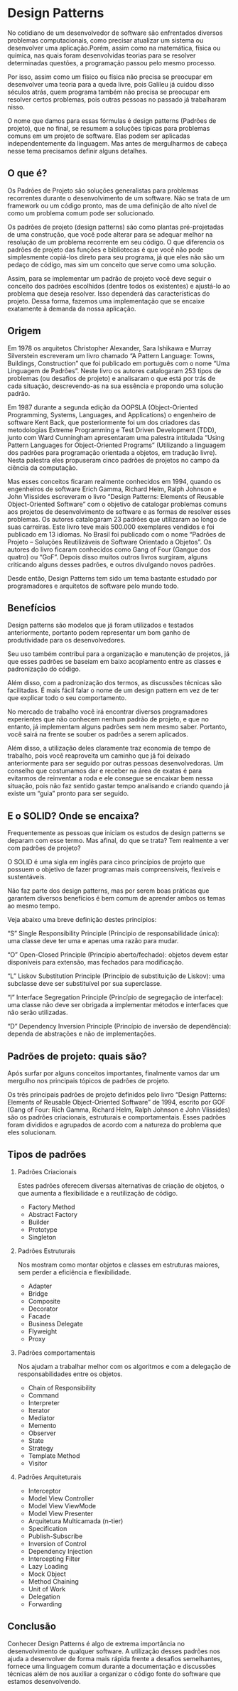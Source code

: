 # Design Patterns

No cotidiano de um desenvolvedor de software são enfrentados diversos problemas computacionais, como precisar atualizar um sistema ou desenvolver uma aplicação.Porém, assim como na matemática, física ou química, nas quais foram desenvolvidas teorias para se resolver determinadas questões, a programação passou pelo mesmo processo.

Por isso, assim como um físico ou física não precisa se preocupar em desenvolver uma teoria para a queda livre, pois Galileu já cuidou disso séculos atrás, quem programa também não precisa se preocupar em resolver certos problemas, pois outras pessoas no passado já trabalharam nisso.

O nome que damos para essas fórmulas é design patterns (Padrões de projeto), que no final, se resumem a soluções típicas para problemas comuns em um projeto de software. Elas podem ser aplicadas independentemente da linguagem. Mas antes de mergulharmos de cabeça nesse tema precisamos definir alguns detalhes.

## O que é?

Os Padrōes de Projeto são soluções generalistas para problemas recorrentes durante o desenvolvimento de um software. Não se trata de um framework ou um código pronto, mas de uma definição de alto nível de como um problema comum pode ser solucionado.

Os padrões de projeto (design patterns) são como plantas pré-projetadas de uma construção, que você pode alterar para se adequar melhor na resolução de um problema recorrente em seu código. O que diferencia os padrões de projeto das funções e bibliotecas é que você não pode simplesmente copiá-los direto para seu programa, já que eles não são um pedaço de código, mas sim um conceito que serve como uma solução.

Assim, para se implementar um padrão de projeto você deve seguir o conceito dos padrões escolhidos (dentre todos os existentes) e ajustá-lo ao problema que deseja resolver. Isso dependerá das características do projeto. Dessa forma, fazemos uma implementação que se encaixe exatamente à demanda da nossa aplicação.

## Origem

Em 1978 os arquitetos Christopher Alexander, Sara Ishikawa e Murray Silverstein escreveram um livro chamado “A Pattern Language: Towns, Buildings, Construction” que foi publicado em português com o nome “Uma Linguagem de Padrões”. Neste livro os autores catalogaram 253 tipos de problemas (ou desafios de projeto) e analisaram o que está por trás de cada situação, descrevendo-as na sua essência e propondo uma solução padrão.

Em 1987 durante a segunda edição da OOPSLA (Object-Oriented Programming, Systems, Languages, and Applications) o engenheiro de software Kent Back, que posteriormente foi um dos criadores das metodologias Extreme Programming e Test Driven Development (TDD), junto com Ward Cunningham apresentaram uma palestra intitulada “Using Pattern Languages for Object-Oriented Programs” (Utilizando a linguagem dos padrões para programação orientada a objetos, em tradução livre). Nesta palestra eles propuseram cinco padrões de projetos no campo da ciência da computação.

Mas esses conceitos ficaram realmente conhecidos em 1994, quando os engenheiros de software Erich Gamma, Richard Helm, Ralph Johnson e John Vlissides escreveram o livro “Design Patterns: Elements of Reusable Object-Oriented Software” com o objetivo de catalogar problemas comuns aos projetos de desenvolvimento de software e as formas de resolver esses problemas. Os autores catalogaram 23 padrões que utilizaram ao longo de suas carreiras. Este livro teve mais 500.000 exemplares vendidos e foi publicado em 13 idiomas. No Brasil foi publicado com o nome “Padrões de Projeto – Soluções Reutilizáveis de Software Orientado a Objetos”. Os autores do livro ficaram conhecidos como Gang of Four (Gangue dos quatro) ou “GoF”. Depois disso muitos outros livros surgiram, alguns criticando alguns desses padrões, e outros divulgando novos padrões.

Desde então, Design Patterns tem sido um tema bastante estudado por programadores e arquitetos de software pelo mundo todo.

## Benefícios

Design patterns são modelos que já foram utilizados e testados anteriormente, portanto podem representar um bom ganho de produtividade para os desenvolvedores.

Seu uso também contribui para a organização e manutenção de projetos, já que esses padrões se baseiam em baixo acoplamento entre as classes e padronização do código.

Além disso, com a padronização dos termos, as discussões técnicas são facilitadas. É mais fácil falar o nome de um design pattern em vez de ter que explicar todo o seu comportamento.

No mercado de trabalho você irá encontrar diversos programadores experientes que não conhecem nenhum padrão de projeto, e que no entanto, já implementam alguns padrões sem nem mesmo saber. Portanto, você sairá na frente se souber os padrões a serem aplicados.

Além disso, a utilização deles claramente traz economia de tempo de trabalho, pois você reaproveita um caminho que já foi deixado anteriormente para ser seguido por outras pessoas desenvolvedoras. Um conselho que costumamos dar e receber na área de exatas é para evitarmos de reinventar a roda e ele consegue se encaixar bem nessa situação, pois não faz sentido gastar tempo analisando e criando quando já existe um “guia” pronto para ser seguido.

## E o SOLID? Onde se encaixa?

Frequentemente as pessoas que iniciam os estudos de design patterns se deparam com esse termo. Mas afinal, do que se trata? Tem realmente a ver com padrões de projeto?

O SOLID é uma sigla em inglês para cinco princípios de projeto que possuem o objetivo de fazer programas mais compreensíveis, flexíveis e sustentáveis.

Não faz parte dos design patterns, mas por serem boas práticas que garantem diversos benefícios é bem comum de aprender ambos os temas ao mesmo tempo.

Veja abaixo uma breve definição destes princípios:

“S” Single Responsibility Principle (Princípio de responsabilidade única): uma classe deve ter uma e apenas uma razão para mudar.

“O” Open-Closed Principle (Princípio aberto/fechado): objetos devem estar disponíveis para extensão, mas fechados para modificação.

“L” Liskov Substitution Principle (Princípio de substituição de Liskov): uma subclasse deve ser substituível por sua superclasse.

“I” Interface Segregation Principle (Princípio de segregação de interface): uma classe não deve ser obrigada a implementar métodos e interfaces que não serão utilizadas.

“D” Dependency Inversion Principle (Princípio de inversão de dependência): dependa de abstrações e não de implementações.

## Padrões de projeto: quais são?

Após surfar por alguns conceitos importantes, finalmente vamos dar um mergulho nos principais tópicos de padrões de projeto.

Os três principais padrões de projeto definidos pelo livro “Design Patterns: Elements of Reusable Object-Oriented Software” de 1994, escrito por GOF (Gang of Four: Rich Gamma, Richard Helm, Ralph Johnson e John Vlissides) são os padrões criacionais, estruturais e comportamentais. Esses padrões foram divididos e agrupados de acordo com a natureza do problema que eles solucionam.

## Tipos de padrões

1) Padrões Criacionais

    Estes padrões oferecem diversas alternativas de criação de objetos, o que aumenta a flexibilidade e a reutilização de código.

    - Factory Method
    - Abstract Factory
    - Builder
    - Prototype
    - Singleton

2) Padrões Estruturais

    Nos mostram como montar objetos e classes em estruturas maiores, sem perder a eficiência e flexibilidade.

    - Adapter
    - Bridge
    - Composite
    - Decorator
    - Facade
    - Business Delegate
    - Flyweight
    - Proxy

3) Padrões comportamentais

    Nos ajudam a trabalhar melhor com os algoritmos e com a delegação de responsabilidades entre os objetos.

    - Chain of Responsibility
    - Command
    - Interpreter
    - Iterator
    - Mediator
    - Memento
    - Observer
    - State
    - Strategy
    - Template Method
    - Visitor

4) Padrōes Arquiteturais

    - Interceptor
    - Model View Controller
    - Model View ViewMode
    - Model View Presenter
    - Arquitetura Multicamada (n-tier)
    - Specification
    - Publish-Subscribe
    - Inversion of Control
    - Dependency Injection
    - Intercepting Filter
    - Lazy Loading
    - Mock Object
    - Method Chaining
    - Unit of Work
    - Delegation
    - Forwarding

## Conclusão

Conhecer Design Patterns é algo de extrema importância no desenvolvimento de qualquer software. A utilização desses padrões nos ajuda a desenvolver de forma mais rápida frente a desafios semelhantes, fornece uma linguagem comum durante a documentação e discussões técnicas além de nos auxiliar a organizar o código fonte do software que estamos desenvolvendo.